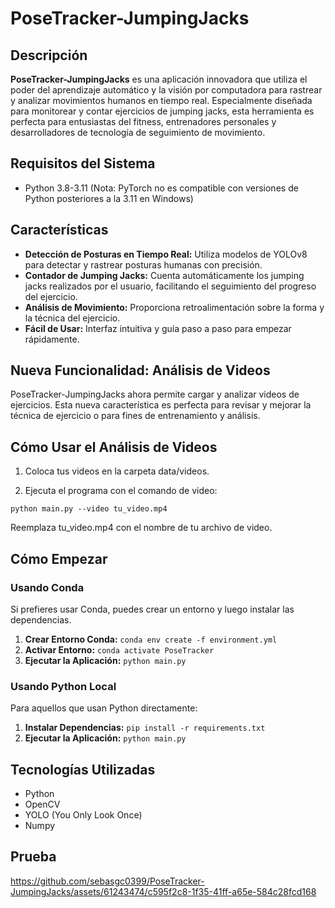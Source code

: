 # PoseTracker-JumpingJacks
## Descripción
**PoseTracker-JumpingJacks** es una aplicación innovadora que utiliza el poder del aprendizaje automático y la visión por computadora para rastrear y analizar movimientos humanos en tiempo real. Especialmente diseñada para monitorear y contar ejercicios de jumping jacks, esta herramienta es perfecta para entusiastas del fitness, entrenadores personales y desarrolladores de tecnología de seguimiento de movimiento.

## Requisitos del Sistema
- Python 3.8-3.11 (Nota: PyTorch no es compatible con versiones de Python posteriores a la 3.11 en Windows)

## Características
- **Detección de Posturas en Tiempo Real:** Utiliza modelos de YOLOv8 para detectar y rastrear posturas humanas con precisión.
- **Contador de Jumping Jacks:** Cuenta automáticamente los jumping jacks realizados por el usuario, facilitando el seguimiento del progreso del ejercicio.
- **Análisis de Movimiento:** Proporciona retroalimentación sobre la forma y la técnica del ejercicio.
- **Fácil de Usar:** Interfaz intuitiva y guía paso a paso para empezar rápidamente.

## Nueva Funcionalidad: Análisis de Videos
PoseTracker-JumpingJacks ahora permite cargar y analizar videos de ejercicios. Esta nueva característica es perfecta para revisar y mejorar la técnica de ejercicio o para fines de entrenamiento y análisis.

## Cómo Usar el Análisis de Videos
1. Coloca tus videos en la carpeta data/videos.

2. Ejecuta el programa con el comando de video:

```python main.py --video tu_video.mp4```

Reemplaza tu_video.mp4 con el nombre de tu archivo de video.

## Cómo Empezar
### Usando Conda
Si prefieres usar Conda, puedes crear un entorno y luego instalar las dependencias.

1. **Crear Entorno Conda:** ```conda env create -f environment.yml```
2. **Activar Entorno:** ```conda activate PoseTracker```
3. **Ejecutar la Aplicación:** ```python main.py```

### Usando Python Local
Para aquellos que usan Python directamente:

1. **Instalar Dependencias:** ```pip install -r requirements.txt```
2. **Ejecutar la Aplicación:** ```python main.py```

## Tecnologías Utilizadas
- Python
- OpenCV
- YOLO (You Only Look Once)
- Numpy

## Prueba
https://github.com/sebasgc0399/PoseTracker-JumpingJacks/assets/61243474/c595f2c8-1f35-41ff-a65e-584c28fcd168